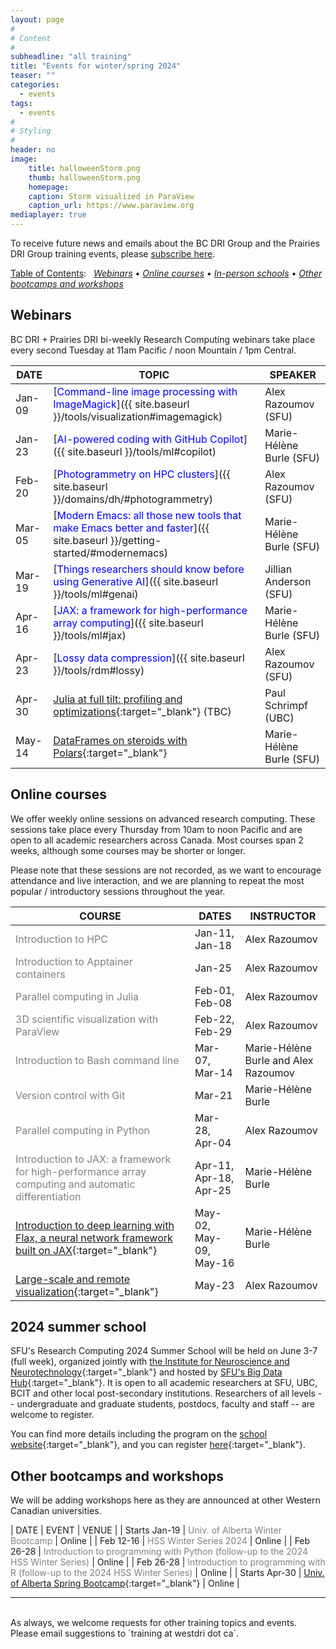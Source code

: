 ```yaml
---
layout: page
#
# Content
#
subheadline: "all training"
title: "Events for winter/spring 2024"
teaser: ""
categories:
  - events
tags:
  - events
#
# Styling
#
header: no
image:
    title: halloweenStorm.png
    thumb: halloweenStorm.png
    homepage:
    caption: Storm visualized in ParaView
    caption_url: https://www.paraview.org
mediaplayer: true
---
```


<!-- deployment status https://github.com/WestGrid/trainingMaterials/actions -->

To receive future news and emails about the BC DRI Group and the Prairies DRI Group training events, please
[subscribe here](/contact).

<!-- Going forward, this new list will be our primary way to reach academic researchers in Western Canada (and -->
<!-- elsewhere). -->


[Table of Contents](#table-of-contents):
&nbsp;
[<em>Webinars</em>](#webinars)
• [<em>Online courses</em>](#online-courses)
• [<em>In-person schools</em>](#schools)
• [<em>Other bootcamps and workshops</em>](#bootcamps)
<!-- • [<em>Humanities and social sciences training</em>](#dh) -->







## Webinars

BC DRI + Prairies DRI bi-weekly Research Computing webinars take place every second Tuesday at 11am Pacific /
noon Mountain / 1pm Central.

<!-- Webinar registration will open in early September. -->

<!-- For *upcoming webinars*, click the linked title to see more details or to register. For *past -->
<!-- sessions*, click on the title to view recordings and slides. -->

| DATE | TOPIC | SPEAKER |
| ------------- | --------------- | ----------------- |
| Jan-09 | [<span style="color:blue">Command-line image processing with ImageMagick</span>]({{ site.baseurl }}/tools/visualization#imagemagick) | Alex Razoumov (SFU) |
| Jan-23 | [<span style="color:blue">AI-powered coding with GitHub Copilot</span>]({{ site.baseurl }}/tools/ml#copilot) | Marie-Hélène Burle (SFU) |
| Feb-20 | [<span style="color:blue">Photogrammetry on HPC clusters</span>]({{ site.baseurl }}/domains/dh/#photogrammetry) | Alex Razoumov (SFU) | <!-- Marie away this week -->
| Mar-05 | [<span style="color:blue">Modern Emacs: all those new tools that make Emacs better and faster</span>]({{ site.baseurl }}/getting-started/#modernemacs) | Marie-Hélène Burle (SFU) |
| Mar-19 | [<span style="color:blue">Things researchers should know before using Generative AI</span>]({{ site.baseurl }}/tools/ml#genai) | Jillian Anderson (SFU) |
| Apr-16 | [<span style="color:blue">JAX: a framework for high-performance array computing</span>]({{ site.baseurl }}/tools/ml#jax) | Marie-Hélène Burle (SFU) |
| Apr-23 | [<span style="color:blue">Lossy data compression</span>]({{ site.baseurl }}/tools/rdm#lossy) | Alex Razoumov (SFU) | <!-- topological or ML -->
| Apr-30 | [Julia at full tilt: profiling and optimizations](https://docs.google.com/forms/d/e/1FAIpQLSfFW_Lycpt_nVjm5T-AwIejmSIxBEdI6S21znO2TcVfxlhrWw/viewform){:target="_blank"} (TBC) | Paul Schrimpf (UBC) |
| May-14 | [DataFrames on steroids with Polars](https://docs.google.com/forms/d/e/1FAIpQLSc--pLr5a3_BsfDV2gyjMjj7kPsnFNCHadgQo2xIcqw63sKdw/viewform){:target="_blank"} | Marie-Hélène Burle (SFU) |

<!-- | May-28 | -- | TBC | -->

<!-- Original title: Using large-language models (LLMs) for writing proposals and other research documents -->

<!-- | TBA | [Emacs](){:target="_blank"} |  | -->
<!-- | Feb-13 | HSS Winter Series week | | -->

<!-- ACTION ask Sarah Huber's SO -->
<!-- webinar ideas https://docs.google.com/document/d/15e2zc_f4lQ7HalWF12QyESSOV7zlsthgqI3mVffcKwM -->

<!-- [text](link){:target="_blank"} -->
<!-- | Apr-25 | Cybersecurity webinar (TBC) | - | -->
<!-- Belaid: It will be about the introduction to actual bigdata and its ecosystem, including Hadoop and Spark. -->

<!-- Apr-03 - Marie's training meeting in Ontario -->









<a name="courses"></a>
## Online courses

We offer weekly online sessions on advanced research computing. These sessions take place every Thursday from
10am to noon Pacific and are open to all academic researchers across Canada. Most courses span 2 weeks,
although some courses may be shorter or longer.

Please note that these sessions are not recorded, as we want to encourage attendance and live interaction, and
we are planning to repeat the most popular / introductory sessions throughout the year.

| COURSE | DATES | INSTRUCTOR |
| ------------- | --------------- | ----------------- |
| <span style="color:gray">Introduction to HPC</span> | Jan-11, Jan-18 | Alex Razoumov |
| <span style="color:gray">Introduction to Apptainer containers</span> | Jan-25 | Alex Razoumov |
| <span style="color:gray">Parallel computing in Julia</span> | Feb-01, Feb-08 | Alex Razoumov |
| <span style="color:gray">3D scientific visualization with ParaView</span> | Feb-22, Feb-29 | Alex Razoumov |
| <span style="color:gray">Introduction to Bash command line</span> | Mar-07, Mar-14 | Marie-Hélène Burle and Alex Razoumov |
| <span style="color:gray">Version control with Git</span> | Mar-21 | Marie-Hélène Burle |
| <span style="color:gray">Parallel computing in Python</span> | Mar-28, Apr-04 | Alex Razoumov |
| <span style="color:gray">Introduction to JAX: a framework for high-performance array computing and automatic differentiation</span> | Apr-11, Apr-18, Apr-25 | Marie-Hélène Burle |
| [Introduction to deep learning with Flax, a neural network framework built on JAX](https://docs.google.com/forms/d/e/1FAIpQLSd2jl7Mk7T3UAXnAKJtyCkUfZNpY51Zm9aPNXfwu07yvbCS8A/viewform){:target="_blank"} | May-02, May-09, May-16 | Marie-Hélène Burle |
| [Large-scale and remote visualization](https://docs.google.com/forms/d/e/1FAIpQLSdfGvqCEc9orL5moMdN6ET1eh7SDjRmilRDfjCHDWJHo655PQ/viewform){:target="_blank"} | May-23 | Alex Razoumov |


<!-- Apr-04 - I'll be teaching on my own (Marie will be flying back from Toronto) -->







<!-- Part 1: JAX fundamentals (3 weeks) -->
<!--         - week 1: intro to JAX (why JAX, relation to NumPy) -->
<!--         - week 2: JIT and AD -->
<!--         - week 3: Pytrees and parallel execution -->
<!-- Part 2: Deep learning with JAX and Flax (3 weeks) -->
<!--         - week 1: intro to deep learning and Flax -->
<!--         - week 2: Flax fundamentals -->
<!--         - week 3: Data preprocessing and training techniques, and Parallel training -->

<!-- | HSS Winter Series week | Feb-15 | | -->









<!-- <a name="commons"></a> -->
<!-- ## SFU / UBC Research Commons workshops -->

<!-- This fall the SFU workshops will be taught in-person, and the UBC workshops will be online via Zoom. To -->
<!-- register, click on an event in the 3rd or 4th column. Students, staff and faculty are all welcome to attend. -->







<a name="schools"></a>
## 2024 summer school

SFU's Research Computing 2024 Summer School will be held on June 3-7 (full week), organized jointly with [the
Institute for Neuroscience and Neurotechnology](https://www.sfu.ca/neuro-institute.html){:target="_blank"} and
hosted by [SFU's Big Data Hub](https://www.sfu.ca/big-data.html){:target="_blank"}. It is open to all academic
researchers at SFU, UBC, BCIT and other local post-secondary institutions. Researchers of all levels --
undergraduate and graduate students, postdocs, faculty and staff -- are welcome to register.

You can find more details including the program on the [school
website](https://rcss24.netlify.app/){:target="_blank"}, and you can register
[here](https://www.eventbrite.ca/e/881514191677){:target="_blank"}.









<a name="bootcamps"></a>
## Other bootcamps and workshops

We will be adding workshops here as they are announced at other Western Canadian universities.

| DATE | EVENT | VENUE |
| Starts Jan-19 | <span style="color:gray">Univ. of Alberta Winter Bootcamp</span> | Online |
| Feb 12-16 | <span style="color:gray">HSS Winter Series 2024</span> | Online |
| Feb 26-28 | <span style="color:gray">Introduction to programming with Python (follow-up to the 2024 HSS Winter Series)</span> | Online |
| Feb 26-28 | <span style="color:gray">Introduction to programming with R (follow-up to the 2024 HSS Winter Series)</span> | Online |
| Starts Apr-30 | [Univ. of Alberta Spring Bootcamp](https://www.ualberta.ca/information-services-and-technology/news/2024/spring-research-computing-bootcamp-2024.html){:target="_blank"} | Online |



<!-- watch https://www.ualberta.ca/information-services-and-technology/research-computing -->






<!-- <a name="dh"></a> -->
<!-- ## Humanities and social sciences training -->

<!-- | DATE | EVENT | VENUE | -->
<!-- | Feb-14 to Feb-17 | [HSS Winter Series](https://hss23.netlify.app){:target="_blank"} | online | -->
<!-- | June 5-9 and 12-16 | [DHSI](https://dhsi.org){:target="_blank"} <br> (Digital Humanities Summer Institute) | TBC | -->











---

<br>
As always, we welcome requests for other training topics and events. Please email suggestions to `training at
westdri dot ca`.

<!-- [text](link){:target="_blank"} -->
